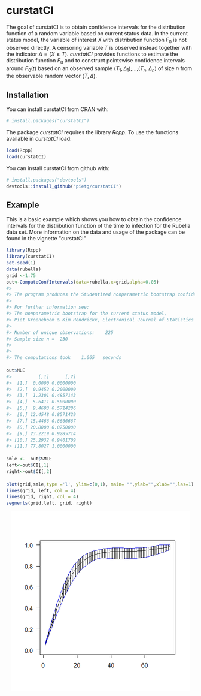 
<!-- README.md is generated from README.Rmd. Please edit that file -->
curstatCI
=========

The goal of curstatCI is to obtain confidence intervals for the distribution function of a random variable based on current status data. In the current status model, the variable of interest *X* with distribution function *F*<sub>0</sub> is not observed directly. A censoring variable *T* is observed instead together with the indicator *Δ* = (*X* ≤ *T*). *curstatCI* provides functions to estimate the distribution function *F*<sub>0</sub> and to construct pointswise confidence intervals around *F*<sub>0</sub>(*t*) based on an observed sample (*T*<sub>1</sub>, *Δ*<sub>1</sub>),…,(*T*<sub>*n*</sub>, *Δ*<sub>*n*</sub>) of size *n* from the observable random vector (*T*, *Δ*).

Installation
------------

You can install curstatCI from CRAN with:

``` r
# install.packages("curstatCI")
```

The package *curstatCI* requires the library *Rcpp*. To use the functions available in *curstatCI* load:

``` r
load(Rcpp)
load(curstatCI)
```

You can install curstatCI from github with:

``` r
# install.packages("devtools")
devtools::install_github("pietg/curstatCI")
```

Example
-------

This is a basic example which shows you how to obtain the confidence intervals for the distribution function of the time to infection for the Rubella data set. More information on the data and usage of the package can be found in the vignette "curstatCI"

``` r
library(Rcpp)
library(curstatCI)
set.seed(1)
data(rubella)
grid <-1:75
out<-ComputeConfIntervals(data=rubella,x=grid,alpha=0.05)
#> 
#> The program produces the Studentized nonparametric bootstrap confidence intervals for the cdf, using the SMLE
#> 
#> For further information see:
#> The nonparametric bootstrap for the current status model,
#> Piet Groeneboom & Kim Hendrickx, Electronical Journal of Statistics (2017).
#> 
#> Number of unique observations:    225
#> Sample size n =  230
#> 
#> 
#> The computations took    1.665   seconds

out$MLE
#>          [,1]      [,2]
#>  [1,]  0.0000 0.0000000
#>  [2,]  0.9452 0.2000000
#>  [3,]  1.2301 0.4857143
#>  [4,]  5.6411 0.5000000
#>  [5,]  9.4603 0.5714286
#>  [6,] 12.4548 0.8571429
#>  [7,] 15.4466 0.8666667
#>  [8,] 20.8000 0.8750000
#>  [9,] 23.2219 0.9285714
#> [10,] 25.2932 0.9401709
#> [11,] 77.8027 1.0000000

smle <-  out$SMLE
left<-out$CI[,1]
right<-out$CI[,2]

plot(grid,smle,type ='l', ylim=c(0,1), main= "",ylab="",xlab="",las=1)
lines(grid, left, col = 4)
lines(grid, right, col = 4)
segments(grid,left, grid, right)
```

<img src="README-unnamed-chunk-2-1.png" style="display: block; margin: auto;" />

